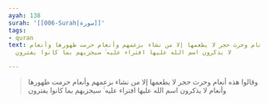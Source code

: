 ```yaml
---
ayah: 138
surah: '[[006-Surah|سورة]]'
tags:
- quran
text: وقالوا هذه أنعام وحرث حجر لا يطعمها إلا من نشاء بزعمهم وأنعام حرمت ظهورها وأنعام
  لا يذكرون اسم الله عليها افتراء عليه ۚ سيجزيهم بما كانوا يفترون

---
```

> وقالوا هذه أنعام وحرث حجر لا يطعمها إلا من نشاء بزعمهم وأنعام حرمت ظهورها وأنعام لا يذكرون اسم الله عليها افتراء عليه ۚ سيجزيهم بما كانوا يفترون
